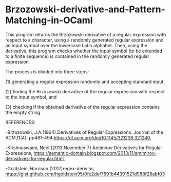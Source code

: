 # Brzozowski-derivative-and-Pattern-Matching-in-OCaml

 This program returns the Brzozowski derivative of a regular expression with respect to a character, using a randomly generated regular expression and an input symbol over the lowercase Latin alphabet.
 Then, using the derivative, this program checks whether the input symbol (to be extended to a finite sequence) is contained in the randomly generated regular expression.

The process is divided into three steps:

(1) generating a regular expression randomly and accepting standard input,

(2) finding the Brzozowski derivative of the regular expression with respect to the input symbol, and 

(3) checking if the obtained derivative of the regular expression contains the empty string.


REFERENCES:

-Brzozowski, J.A.(1964).Derivatives of Regular Expressions. Journal of the ACM,11(4), pp481-494,https://dl.acm.org/doi/10.1145/321239.321249,

-Krishnaswami, Neel.(2013,November 7).Antimirov Derivatives for Regular Expressions,
https://semantic-domain.blogspot.com/2013/11/antimirov-derivatives-for-regular.html,

-Goldstein, Harrison.(2017)regex-deriv.hs, https://gist.github.com/hgoldstein95/0fe2def7591b44391521d988f28abf03
